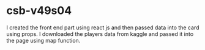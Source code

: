 # csb-v49s04
I created the front end part using react js and then passed data into the card using props. I downloaded the players data from kaggle and passed it into the page using map function.
